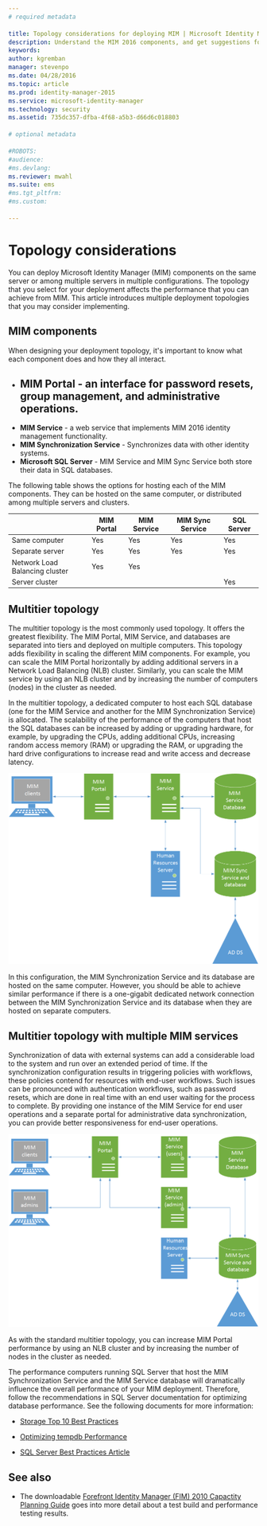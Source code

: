 ```yaml
---
# required metadata

title: Topology considerations for deploying MIM | Microsoft Identity Manager
description: Understand the MIM 2016 components, and get suggestions for how to deploy them in your environment. 
keywords:
author: kgremban
manager: stevenpo
ms.date: 04/28/2016
ms.topic: article
ms.prod: identity-manager-2015
ms.service: microsoft-identity-manager
ms.technology: security
ms.assetid: 735dc357-dfba-4f68-a5b3-d66d6c018803

# optional metadata

#ROBOTS:
#audience:
#ms.devlang:
ms.reviewer: mwahl
ms.suite: ems
#ms.tgt_pltfrm:
#ms.custom:

---
```



# Topology considerations
You can deploy Microsoft Identity Manager (MIM) components on the same server or among multiple servers in multiple configurations. The topology that you select for your deployment affects the performance that you can achieve from MIM. This article introduces multiple deployment topologies that you may consider implementing.

## MIM components
When designing your deployment topology, it's important to know what each component does and how they all interact.

- **MIM Portal** - an interface for password resets, group management, and administrative operations.
    -
- **MIM Service** - a web service that implements MIM 2016 identity management functionality.
- **MIM Synchronization Service** - Synchronizes data with other identity systems.
- **Microsoft SQL Server** - MIM Service and MIM Sync Service both store their data in SQL databases.

The following table shows the options for hosting each of the MIM components. They can be hosted on the same computer, or distributed among multiple servers and clusters.

| | MIM Portal | MIM Service | MIM Sync Service | SQL Server |
| --- | --- | --- | --- | --- |
| Same computer | Yes | Yes | Yes | Yes |
| Separate server | Yes | Yes | Yes | Yes |
| Network Load Balancing cluster | Yes | Yes | | |
| Server cluster | | | | Yes |


## Multitier topology
The multitier topology is the most commonly used topology. It offers the greatest flexibility. The MIM Portal, MIM Service, and databases are separated into tiers and deployed on multiple computers. This topology adds flexibility in scaling the different MIM components. For example, you can scale the MIM Portal horizontally by adding additional servers in a Network Load Balancing (NLB) cluster. Similarly, you can scale the MIM service by using an NLB cluster and by increasing the number of computers (nodes) in the cluster as needed.

In the multitier topology, a dedicated computer to host each SQL database (one for the MIM Service and another for the MIM Synchronization Service) is allocated. The scalability of the performance of the computers that host the SQL databases can be increased by adding or upgrading hardware, for example, by upgrading the CPUs, adding additional CPUs, increasing random access memory (RAM) or upgrading the RAM, or upgrading the hard drive configurations to increase read and write access and decrease latency.

![MIM multitier topology diagram](media/MIM-topo-multitier.png)

In this configuration, the MIM Synchronization Service and its database are hosted on the same computer. However, you should be able to achieve similar performance if there is a one-gigabit dedicated network connection between the MIM Synchronization Service and its database when they are hosted on separate computers.


## Multitier topology with multiple MIM services
Synchronization of data with external systems can add a considerable load to the system and run over an extended period of time. If the synchronization configuration results in triggering policies with workflows, these policies contend for resources with end-user workflows. Such issues can be pronounced with authentication workflows, such as password resets, which are done in real time with an end user waiting for the process to complete. By providing one instance of the MIM Service for end user operations and a separate portal for administrative data synchronization, you can provide better responsiveness for end-user operations.

![Multiple MIM multitier topology diagram](media/MIM-topo-multitier-multiservice.png)

As with the standard multitier topology, you can increase MIM Portal performance by using an NLB cluster and by increasing the number of nodes in the cluster as needed.

The performance computers running SQL Server that host the MIM Synchronization Service and the MIM Service database will dramatically influence the overall performance of your MIM deployment. Therefore, follow the recommendations in SQL Server documentation for optimizing database performance. See the following documents for more information:

- [Storage Top 10 Best Practices](http://go.microsoft.com/fwlink/?LinkID=183663)

- [Optimizing tempdb Performance](http://go.microsoft.com/fwlink/?LinkID=188267)

- [SQL Server Best Practices Article](http://go.microsoft.com/fwlink/?LinkID=188268)

## See also
- The downloadable [Forefront Identity Manager (FIM) 2010 Capactity Planning Guide](http://go.microsoft.com/fwlink/?LinkId=200180) goes into more detail about a test build and performance testing results.
